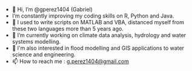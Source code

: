 - 👋 Hi, I’m @gperez1404 (Gabriel)
-  I’m constantly improving my coding skills on R, Python and Java.
- 👀  I used to write scripts on MATLAB and VBA, distanced myself from these two languages more than 5 years ago. 
- 🌱  I’m currently working on climate data analysis, hydrology and water systems modelling.
- 💞️  I'm also interested in flood modelling and GIS applications to water science and engineering.
- 📫  How to reach me : g.perez1404@gmail.com

<!---
gperez1404/gperez1404 is a ✨ special ✨ repository because its `README.md` (this file) appears on your GitHub profile.
You can click the Preview link to take a look at your changes.
--->
